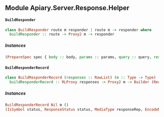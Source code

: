 ## Module Apiary.Server.Response.Helper

#### `BuildResponder`

``` purescript
class BuildResponder route m responder | route m -> responder where
  buildResponder :: route -> Proxy2 m -> responder
```

##### Instances
``` purescript
(PrepareSpec spec { body :: body, params :: params, query :: query, response :: Record responses }, RowToList responses responseList, BuildResponderRecord responseList m responders) => BuildResponder (Route method path spec) m (Record responders)
```

#### `BuildResponderRecord`

``` purescript
class BuildResponderRecord (responses :: RowList) (m :: Type -> Type) (responders :: # Type) | responses m -> responders where
  buildResponderRecord :: RLProxy responses -> Proxy2 m -> Builder (Record ()) (Record responders)
```

##### Instances
``` purescript
BuildResponderRecord Nil m ()
(IsSymbol status, ResponseStatus status, MediaType responseRep, EncodeMedia responseRep response, MonadEffect m, Lacks status responders', Cons status (response -> FullResponse m) responders' responders, BuildResponderRecord responseList m responders') => BuildResponderRecord (Cons status responseRep responseList) m responders
```


